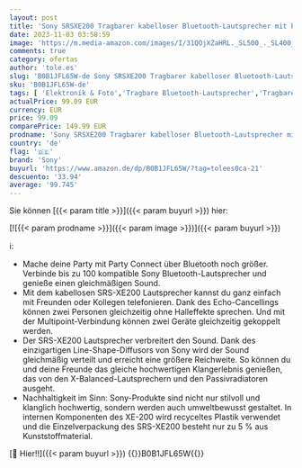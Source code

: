 ```yaml
---
layout: post
title: 'Sony SRSXE200 Tragbarer kabelloser Bluetooth-Lautsprecher mit breitem Klang und Trageschlaufe - wasserdicht  stoßfest  16 Stunden Akkulaufzeit und Schnellladefunktion - Schwarz'
date: 2023-11-03 03:58:59
image: 'https://m.media-amazon.com/images/I/31QOjXZaHRL._SL500_._SL400_.jpg'
comments: true
category: ofertas
author: 'tole.es'
slug: 'B0B1JFL65W-de Sony SRSXE200 Tragbarer kabelloser Bluetooth-Lautsprecher...'
sku: 'B0B1JFL65W-de'
tags: [ 'Elektronik & Foto','Tragbare Bluetooth-Lautsprecher','Tragbare Geräte','Tragbare Lautsprecher & Audio-Docks','Zubehör für tragbare Geräte','sony','🇩🇪', ]
actualPrice: 99.09 EUR
currency: EUR
price: 99.09
comparePrice: 149.99 EUR
prodname: 'Sony SRSXE200 Tragbarer kabelloser Bluetooth-Lautsprecher mit breitem Klang und Trageschlaufe - wasserdicht  stoßfest  16 Stunden Akkulaufzeit und Schnellladefunktion - Schwarz'
country: 'de'
flag: '🇩🇪'
brand: 'Sony'
buyurl: 'https://www.amazon.de/dp/B0B1JFL65W/?tag=tolees0ca-21'
descuento: '33.94'
average: '99.745'
---
```


Sie können [{{< param title >}}]({{< param buyurl >}}) hier:

[![{{< param prodname >}}]({{< param image >}})]({{< param buyurl >}})

ℹ️:

- Mache deine Party mit Party Connect über Bluetooth noch größer. Verbinde bis zu 100 kompatible Sony Bluetooth-Lautsprecher und genieße einen gleichmäßigen Sound.
- Mit dem kabellosen SRS-XE200 Lautsprecher kannst du ganz einfach mit Freunden oder Kollegen telefonieren. Dank des Echo-Cancellings können zwei Personen gleichzeitig ohne Halleffekte sprechen. Und mit der Multipoint-Verbindung können zwei Geräte gleichzeitig gekoppelt werden.
- Der SRS-XE200 Lautsprecher verbreitert den Sound. Dank des einzigartigen Line-Shape-Diffusors von Sony wird der Sound gleichmäßig verteilt und erreicht eine größere Reichweite. So können du und deine Freunde das gleiche hochwertigen Klangerlebnis genießen, das von den X-Balanced-Lautsprechern und den Passivradiatoren ausgeht.
- Nachhaltigkeit im Sinn: Sony-Produkte sind nicht nur stilvoll und klanglich hochwertig, sondern werden auch umweltbewusst gestaltet. In internen Komponenten des XE-200 wird recyceltes Plastik verwendet und die Einzelverpackung des SRS-XE200 besteht nur zu 5 % aus Kunststoffmaterial.

[🛒 Hier!!]({{< param buyurl >}})
{{<world>}}B0B1JFL65W{{</world>}}
